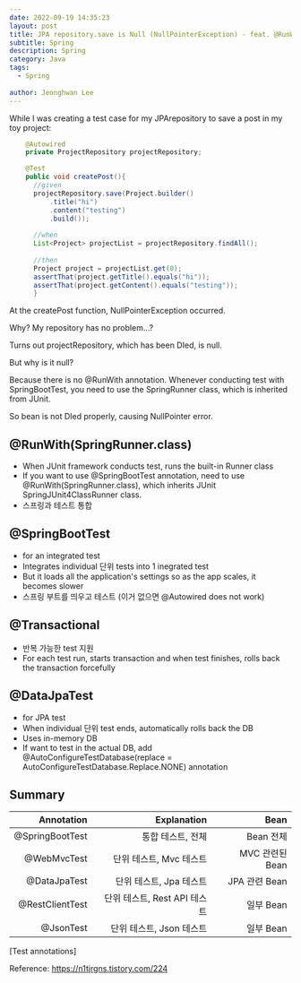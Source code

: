 ```yaml
---
date: 2022-09-19 14:35:23
layout: post
title: JPA repository.save is Null (NullPointerException) - feat. @RunWith & @SpringBootTest & @DataJpaTest
subtitle: Spring 
description: Spring 
category: Java
tags:
  - Spring
  
author: Jeonghwan Lee
---
```


While I was creating a test case for my JPArepository to save a post 
in my toy project:

```java
    @Autowired
    private ProjectRepository projectRepository;

    @Test
    public void createPost(){
      //given
      projectRepository.save(Project.builder()
          .title("hi")
          .content("testing")
          .build());
      
      //when
      List<Project> projectList = projectRepository.findAll();
    
      //then
      Project project = projectList.get(0);
      assertThat(project.getTitle().equals("hi"));
      assertThat(project.getContent().equals("testing"));
      }
```

At the createPost function, NullPointerException occurred.

Why? My repository has no problem...?

Turns out projectRepository, which has been DIed, is null.

But why is it null?

Because there is no @RunWith annotation. Whenever conducting test
with SpringBootTest, you need to use the SpringRunner class, which
is inherited from JUnit.

So bean is not DIed properly, causing NullPointer error.

## @RunWith(SpringRunner.class)
* When JUnit framework conducts test, runs the built-in Runner class
* If you want to use @SpringBootTest annotation, need to use
@RunWith(SpringRunner.class), which inherits JUnit SpringJUnit4ClassRunner class.
* 스프링과 테스트 통합

## @SpringBootTest
* for an integrated test
* Integrates individual 단위 tests into 1 inegrated test
* But it loads all the application's settings so as the app scales,
it becomes slower
* 스프링 부트를 띄우고 테스트 (이거 없으면 @Autowired does not work)

## @Transactional
* 반복 가능한 test 지원
* For each test run, starts transaction and when test finishes,
rolls back the transaction forcefully

## @DataJpaTest
* for JPA test
* When individual 단위 test ends, automatically rolls back the DB
* Uses in-memory DB
* If want to test in the actual DB, add @AutoConfigureTestDatabase(replace = AutoConfigureTestDatabase.Replace.NONE) annotation

## Summary

|      Annotation |    Explanation |     Bean |
|----------------:|---------------:|---------:|
| @SpringBootTest |     통합 테스트, 전체 |      Bean 전체    |
|     @WebMvcTest |         단위 테스트, Mvc 테스트 | MVC 관련된 Bean|
|    @DataJpaTest |         단위 테스트, Jpa 테스트 |   JPA 관련 Bean |
| @RestClientTest |          단위 테스트, Rest API 테스트 |     일부 Bean     |
|       @JsonTest |         단위 테스트, Json 테스트 |   일부 Bean |

[Test annotations]

Reference: https://n1tjrgns.tistory.com/224

